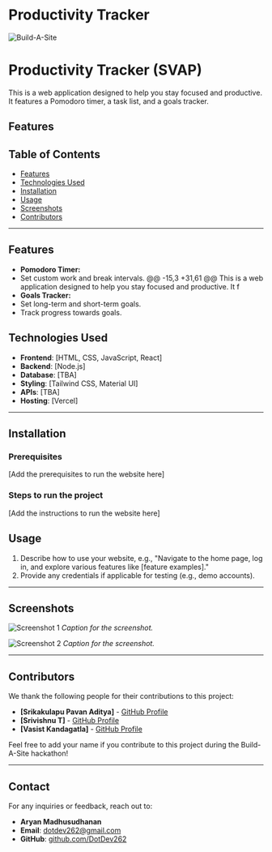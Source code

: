 # Productivity Tracker
![Build-A-Site](https://i.imgur.com/nZPQ9If.png)

# Productivity Tracker (SVAP)

This is a web application designed to help you stay focused and productive. It features a Pomodoro timer, a task list, and a goals tracker.

**Features**
---


## Table of Contents

- [Features](#features)
- [Technologies Used](#technologies-used)
- [Installation](#installation)
- [Usage](#usage)
- [Screenshots](#screenshots)
- [Contributors](#contributors)

---

## Features

* **Pomodoro Timer:**
* Set custom work and break intervals.
@@ -15,3 +31,61 @@ This is a web application designed to help you stay focused and productive. It f
* **Goals Tracker:**
* Set long-term and short-term goals.
* Track progress towards goals.


## Technologies Used

- **Frontend**: [HTML, CSS, JavaScript, React]
- **Backend**: [Node.js]
- **Database**: [TBA]
- **Styling**: [Tailwind CSS, Material UI]
- **APIs**: [TBA]
- **Hosting**: [Vercel]

---


## Installation

### Prerequisites
[Add the prerequisites to run the website here]

### Steps to run the project
[Add the instructions to run the website here]

## Usage

1. Describe how to use your website, e.g., "Navigate to the home page, log in, and explore various features like [feature examples]."
2. Provide any credentials if applicable for testing (e.g., demo accounts).

---

## Screenshots

![Screenshot 1]()
*Caption for the screenshot.*

![Screenshot 2]()
*Caption for the screenshot.*

---

## Contributors

We thank the following people for their contributions to this project:

- **[Srikakulapu Pavan Aditya]** - [GitHub Profile](https://github.com/Pavan-Aditya123)
- **[Srivishnu T]** - [GitHub Profile](https://github.com/srivishnu2805)
- **[Vasist Kandagatla]** - [GitHub Profile](https://github.com/Vasist10)

Feel free to add your name if you contribute to this project during the Build-A-Site hackathon!

---

## Contact

For any inquiries or feedback, reach out to:

- **Aryan Madhusudhanan**
- **Email**: [dotdev262@gmail.com](mailto:dotdev262@gmail.com)
- **GitHub**: [github.com/DotDev262](https://github.com/DotDev262)